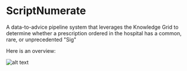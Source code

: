 # ScriptNumerate
A data-to-advice pipeline system that leverages the Knowledge Grid to determine whether a prescription ordered in the hospital has a common, rare, or unprecedented "Sig" 

Here is an overview:

![alt text](https://github.com/kgrid/ScriptNumerate/ScriptNumerateOverview.v1.png)
